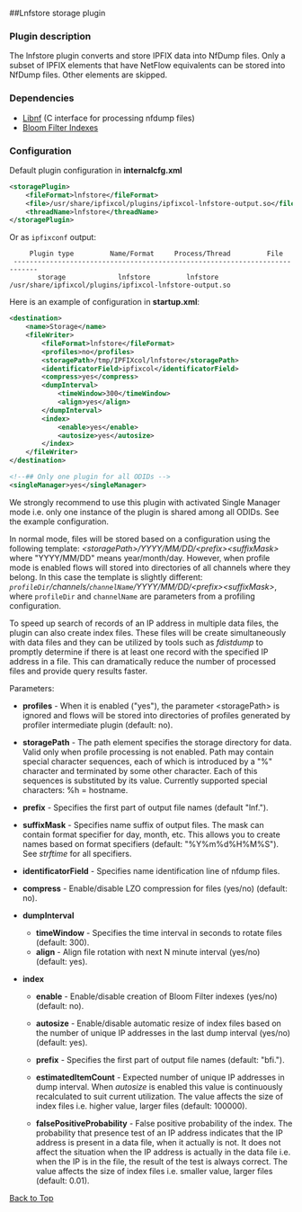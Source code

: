##<a name="top"></a>Lnfstore storage plugin

### Plugin description
The lnfstore plugin converts and store IPFIX data into NfDump files. Only a subset of IPFIX elements that have NetFlow equivalents can be stored into NfDump files. Other elements are skipped.

### Dependencies

* [Libnf](https://github.com/VUTBR/libnf) (C interface for processing nfdump files)
* [Bloom Filter Indexes](https://github.com/CESNET/bloom-filter-index)

### Configuration

Default plugin configuration in **internalcfg.xml**

```xml
<storagePlugin>
	<fileFormat>lnfstore</fileFormat>
	<file>/usr/share/ipfixcol/plugins/ipfixcol-lnfstore-output.so</file>
	<threadName>lnfstore</threadName>
</storagePlugin>
```
Or as `ipfixconf` output:

```
     Plugin type         Name/Format     Process/Thread         File
 ----------------------------------------------------------------------------
       storage             lnfstore         lnfstore          /usr/share/ipfixcol/plugins/ipfixcol-lnfstore-output.so
```

Here is an example of configuration in **startup.xml**:

```xml
<destination>
	<name>Storage</name>
	<fileWriter>
		<fileFormat>lnfstore</fileFormat>
		<profiles>no</profiles>
		<storagePath>/tmp/IPFIXcol/lnfstore</storagePath>
		<identificatorField>ipfixcol</identificatorField>
		<compress>yes</compress>
		<dumpInterval>
			<timeWindow>300</timeWindow>
			<align>yes</align>
		</dumpInterval>
		<index>
			<enable>yes</enable>
			<autosize>yes</autosize>
		</index>
	</fileWriter>
</destination>

<!--## Only one plugin for all ODIDs -->
<singleManager>yes</singleManager>
```

We strongly recommend to use this plugin with activated Single Manager mode
i.e. only one instance of the plugin is shared among all ODIDs. See the
example configuration.

In normal mode, files will be stored based on a configuration using
the following template: *\<storagePath\>/YYYY/MM/DD/\<prefix\>\<suffixMask\>*
where "YYYY/MM/DD" means year/month/day. However, when profile mode is enabled
flows will stored into directories of all channels where they belong. In this
case the template is slightly different:
*`profileDir`/channels/`channelName`/YYYY/MM/DD/\<prefix\>\<suffixMask\>*,
where `profileDir` and `channelName` are parameters from a profiling
configuration.

To speed up search of records of an IP address in multiple data files, the
plugin can also create index files. These files will be create
simultaneously with data files and they can be utilized by tools such as
*fdistdump* to promptly determine if there is at least one record with the
specified IP address in a file. This can dramatically reduce the number of
processed files and provide query results faster.

Parameters:

* **profiles** - When it is enabled ("yes"), the parameter \<storagePath\> is
ignored and flows will be stored into directories of profiles generated by
profiler intermediate plugin (default: no).

* **storagePath** - The path element specifies the storage directory for data.
Valid only when profile processing is not enabled. Path may contain special
character sequences, each of which is introduced by a "%" character and
terminated by some other character. Each of this sequences is substituted
by its value. Currently supported special characters: %h = hostname.

* **prefix** - Specifies the first part of output file names (default "lnf.").

* **suffixMask** - Specifies name suffix of output files. The mask can contain
format specifier for day, month, etc. This allows you to create names based
on format specifiers (default: "%Y%m%d%H%M%S"). See *strftime* for all
specifiers.

* **identificatorField** - Specifies name identification line of nfdump files.

* **compress** - Enable/disable LZO compression for files (yes/no) (default: no).

* **dumpInterval**
	* **timeWindow** - Specifies the time interval in seconds to rotate files
		(default: 300).
	* **align** - Align file rotation with next N minute interval (yes/no)
		(default: yes).

* **index**
	* **enable** - Enable/disable creation of Bloom Filter indexes (yes/no)
		(default: no).

	* **autosize** - Enable/disable automatic resize of index files based on
		the number of unique IP addresses in the last dump interval (yes/no)
		(default: yes).

	* **prefix** - Specifies the first part of output file names (default: "bfi.").

	* **estimatedItemCount** - Expected number of unique IP addresses in dump
		interval. When *autosize* is enabled this value is continuously
		recalculated to suit current utilization.
		The value affects the size of index files i.e. higher value, larger
		files (default: 100000).

	* **falsePositiveProbability** - False positive probability of the index.
		The probability that presence test of an IP address indicates that
		the IP address is present in a data file, when it actually is not.
		It does not affect the situation when the IP address is actually in
		the data file i.e. when the IP is in the file, the result of the test
		is always correct. The value affects the size of index files i.e.
		smaller value, larger files (default: 0.01).

[Back to Top](#top)
